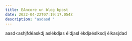 ```yaml
---
title: EAncore un blog bpost
date: 2022-04-22T07:19:17.054Z
description: "asdasd "
---
```

aasd<ashjfdéaskdj aslékdjas éldjasl ékdjaéslksdj élkasjdad